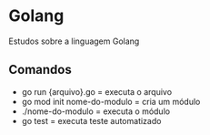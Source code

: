 # Golang

Estudos sobre a linguagem Golang

## Comandos
- go run {arquivo}.go = executa o arquivo
- go mod init nome-do-modulo = cria um módulo
- ./nome-do-modulo = executa o módulo
- go test = executa teste automatizado
